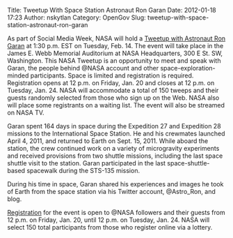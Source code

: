Title: Tweetup With Space Station Astronaut Ron Garan
Date: 2012-01-18 17:23
Author: nskytlan
Category: OpenGov
Slug: tweetup-with-space-station-astronaut-ron-garan

As part of Social Media Week, NASA will hold a [Tweetup with Astronaut
Ron Garan][] at 1:30 p.m. EST on Tuesday, Feb. 14. The event will take
place in the James E. Webb Memorial Auditorium at NASA Headquarters, 300
E St. SW, Washington. This NASA Tweetup is an opportunity to meet and
speak with Garan, the people behind @NASA account and other
space-exploration-minded participants. Space is limited and registration
is required. Registration opens at 12 p.m. on Friday, Jan. 20 and closes
at 12 p.m. on Tuesday, Jan. 24. NASA will accommodate a total of 150
tweeps and their guests randomly selected from those who sign up on the
Web. NASA also will place some registrants on a waiting list. The event
will also be streamed on NASA TV.

Garan spent 164 days in space during the Expedition 27 and Expedition 28
missions to the International Space Station. He and his crewmates
launched April 4, 2011, and returned to Earth on Sept. 15, 2011. While
aboard the station, the crew continued work on a variety of microgravity
experiments and received provisions from two shuttle missions, including
the last space shuttle visit to the station. Garan participated in the
last space-shuttle-based spacewalk during the STS-135 mission.

During his time in space, Garan shared his experiences and images he
took of Earth from the space station via his Twitter account,
@Astro\_Ron, and blog.

[Registration][] for the event is open to @NASA followers and their
guests from 12 p.m. on Friday, Jan. 20, until 12 p.m. on Tuesday, Jan.
24. NASA will select 150 total participants from those who register
online via a lottery.

  [Tweetup with Astronaut Ron Garan]: http://www.nasa.gov/home/hqnews/2012/jan/HQ_12-022_Garan_Tweetup.html
  [Registration]: http://www.nasa.gov/connect/tweetup/tweetup_garan_021412.html
